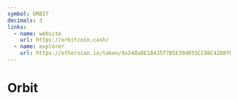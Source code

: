 ```yaml
---
symbol: ORBIT
decimals: 3
links:
  - name: website
    url: https://orbitcoin.cash/
  - name: explorer
    url: https://etherscan.io/token/0x248aDE18435f7B5E39d855CC98C42D8f6840a386
---
```


# Orbit

